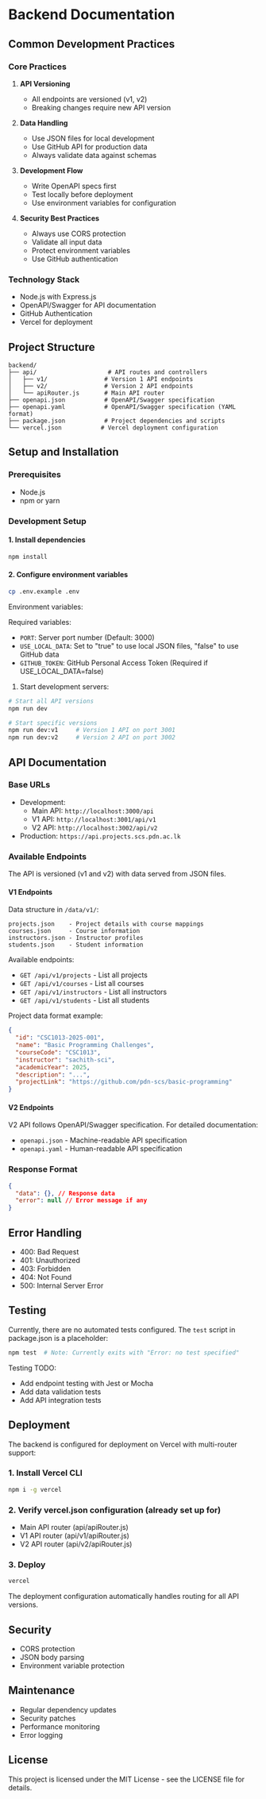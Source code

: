 # Backend Documentation

## Common Development Practices

### Core Practices

1. **API Versioning**
   - All endpoints are versioned (v1, v2)
   - Breaking changes require new API version

2. **Data Handling**
   - Use JSON files for local development
   - Use GitHub API for production data
   - Always validate data against schemas

3. **Development Flow**
   - Write OpenAPI specs first
   - Test locally before deployment
   - Use environment variables for configuration

4. **Security Best Practices**
   - Always use CORS protection
   - Validate all input data
   - Protect environment variables
   - Use GitHub authentication

### Technology Stack

- Node.js with Express.js
- OpenAPI/Swagger for API documentation
- GitHub Authentication
- Vercel for deployment

## Project Structure

```text
backend/
├── api/                    # API routes and controllers
│   ├── v1/                # Version 1 API endpoints
│   ├── v2/                # Version 2 API endpoints
│   └── apiRouter.js       # Main API router
├── openapi.json           # OpenAPI/Swagger specification
├── openapi.yaml           # OpenAPI/Swagger specification (YAML format)
├── package.json           # Project dependencies and scripts
└── vercel.json           # Vercel deployment configuration
```

## Setup and Installation

### Prerequisites

- Node.js
- npm or yarn

### Development Setup

#### 1. Install dependencies

```bash
npm install
```

#### 2. Configure environment variables

```bash
cp .env.example .env
```

Environment variables:

Required variables:

- `PORT`: Server port number (Default: 3000)
- `USE_LOCAL_DATA`: Set to "true" to use local JSON files, "false" to use GitHub data
- `GITHUB_TOKEN`: GitHub Personal Access Token (Required if USE_LOCAL_DATA=false)

1. Start development servers:

```bash
# Start all API versions
npm run dev

# Start specific versions
npm run dev:v1     # Version 1 API on port 3001
npm run dev:v2     # Version 2 API on port 3002
```

## API Documentation

### Base URLs

- Development:
  - Main API: `http://localhost:3000/api`
  - V1 API: `http://localhost:3001/api/v1`
  - V2 API: `http://localhost:3002/api/v2`
- Production: `https://api.projects.scs.pdn.ac.lk`

### Available Endpoints

The API is versioned (v1 and v2) with data served from JSON files.

#### V1 Endpoints

Data structure in `/data/v1/`:

```text
projects.json    - Project details with course mappings
courses.json     - Course information
instructors.json - Instructor profiles
students.json    - Student information
```

Available endpoints:

- `GET /api/v1/projects` - List all projects
- `GET /api/v1/courses` - List all courses
- `GET /api/v1/instructors` - List all instructors
- `GET /api/v1/students` - List all students

Project data format example:

```json
{
  "id": "CSC1013-2025-001",
  "name": "Basic Programming Challenges",
  "courseCode": "CSC1013",
  "instructor": "sachith-sci",
  "academicYear": 2025,
  "description": "...",
  "projectLink": "https://github.com/pdn-scs/basic-programming"
}
```

#### V2 Endpoints

V2 API follows OpenAPI/Swagger specification. For detailed documentation:

- `openapi.json` - Machine-readable API specification
- `openapi.yaml` - Human-readable API specification

### Response Format

```json
{
  "data": {}, // Response data
  "error": null // Error message if any
}
```

## Error Handling

- 400: Bad Request
- 401: Unauthorized
- 403: Forbidden
- 404: Not Found
- 500: Internal Server Error

## Testing

Currently, there are no automated tests configured. The `test` script in package.json is a placeholder:

```bash
npm test  # Note: Currently exits with "Error: no test specified"
```

Testing TODO:

- Add endpoint testing with Jest or Mocha
- Add data validation tests
- Add API integration tests

## Deployment

The backend is configured for deployment on Vercel with multi-router support:

### 1. Install Vercel CLI

```bash
npm i -g vercel
```

### 2. Verify vercel.json configuration (already set up for)

- Main API router (api/apiRouter.js)
- V1 API router (api/v1/apiRouter.js)
- V2 API router (api/v2/apiRouter.js)

### 3. Deploy

```bash
vercel
```

The deployment configuration automatically handles routing for all API versions.

## Security

- CORS protection
- JSON body parsing
- Environment variable protection

## Maintenance

- Regular dependency updates
- Security patches
- Performance monitoring
- Error logging

## License

This project is licensed under the MIT License - see the LICENSE file for details.
